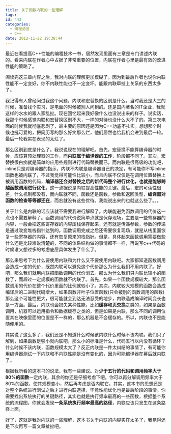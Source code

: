 ```yaml
---
title: 关于函数内联的一些理解
tags:
id: 443
categories:
  - 编程语言 
  - C++
date: 2012-11-22 19:38:44
---
```


最近在看提高C++性能的编程技术一书，居然发现里面有三章是专门讲述内联的。看来内联在作者心中占据了非常重要的位置，内联在作者心里是最有效的改进性能的策略了。

阅读完这三章内容之后，我对内联的理解更加模糊了。因为到最后作者也说你内联性能不一定变好，你不内联性能也不一定变坏。能跟内联牵扯上关系的东西太多了。

我记得有人曾经问过我这个问题，内联和宏替换的区别是什么。当时我还是大三的时候，准备找个实习，是电面的时候被别人问到的。还是国内著名的IT企业，我就这样的水水的跟人家乱扯。现在回忆起来我好像什么也没说出来的样子。说实话，我那个时候感觉内联和宏替换区别不大，一样的对待也没什么大不了的。第三次电面的时候我就彻底悲剧了，最主要的原因还是因为C++功底不扎实。想想那个时候也挺可爱的，把简历写的那么好笑那么烂，他们居然也给我机会进到最后一轮。最后一轮我实在表现的太烂了。

那么区别到底是什么了。我说说现在的理解吧。首先，宏替换不能算编译器的时候，应该算预处理器的工作，而**内联属于编译器的工作**，阶段都不同了。其次，宏替换很白痴就是简单的应用些规则进行代码替换而已，而内联是很高级的功能吧，inline只是对编译器的指示，内联不内联是编译器自己的决定，有可能你不写inline函数也被内联了，不过我觉得可能性比较小，而且内联不仅仅是在调用位置替换上被调用函数的代码，**编译器还会对替换之后的新代码整个进行优化，也就是能够跨越函数调用进行优化**，这一点据说是内联提高性能的关键。最后，宏的可读性很差，什么机制都没有，而内联就不同，函数还是函数，参数和返回类型，**编译器对函数的检查等等都还在**，而宏就没有这些优待。我能说出来的也就这么些了。。。

关于什么是内联的话应该就不需要我进行解释了。内联能避免函数调用的代价这一点也不需要解释了。函数调用的代价说简单点就是保存现场，主要是一些寄存器的内容，一般会把这些寄存器的内容压栈保存起来，还有就是传递参数，参数的传递是通过改变堆栈指针达到的。函数调用完成之后还需要恢复现场，就是从栈里面恢复一些寄存器的内容，还有恢复原来的栈指针。但是，具体起来函数调用需要做些什么还是比较难说清楚的，不同的体系结构做的事情都不一样，再说写c++代码的时候谁又想过多的考虑底层具体发生了什么了。

那么来思考下为什么要使用内联和为什么又不要使用内联吧。大家都知道函数调用会造成一定的代价，既然内联可以避免这个代价那么为什么我们不用内联了。好吧，那么我们就用内联把函数调用的代价消去。那么为什么我们只内联比较小的函数了，而超过一定规模的函数就不内联了。首先，如果一个函数规模较大，那么函数调用的代价在整个代价里面的比例就较小了。其次，内联较大规模的函数会造成编译后的二进制代码增大，如果函数非叶子位置函数(只会被别的函数调用的函数)那么这个可能性更大，很可能就会到达无法忍受的地步，内联造成编译时间变长也是一方面。最后，内联也会损失某种性能，比如**缓存和页交换**之类的，如果是函数调用，机器可以运用指令和数据缓存之类的，但是如果是内联，那么不同的调用位置其在映像里面的位置是不一样的，那么机器是不会缓存的。所以，内联也不是能随便用的。

其实说了这么多了，我们还是不知道什么时候该内联什么时候不该内联。我们只了解到，如果函数足够小就内联吧，那么小的标准是什么，代码五行以内没有循环？什么时候不该内联，函数规模太大了？反正内联是一件太纠结的事情了，有可能你用编译器测试一下内联和不内联性能是没有变化的，因为可能编译器在幕后就内联了。

根据我所看的这本书的说法，我有一些建议。对**少于五行的代码和调用频率大于80%的函数**一定内联，其余的你还是仔细考虑下吧。你可以再分解调用频率大于80%的函数，使其规模变小，然后再考虑是否内联它。其实，这本书的思想还是对整个系统进行测试之后才进行内联选择，毕竟性能优化也是最后阶段的事情。你需要找出系统执行的关键路径，其实也就是执行频率最高的一些函数，根据整个系统的流程图，你就会发现**一条系统执行频率最高的路径**，内联应该只发生在这条路径上面。

好了，这就是我对内联的一些理解，这本书关于内联的内容实在太多了，我觉得还是下次再写一篇文章扯扯吧。